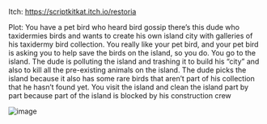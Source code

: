 Itch: https://scriptkitkat.itch.io/restoria

Plot:
You have a pet bird who heard bird gossip there’s this dude who taxidermies birds and wants to create his own island city with galleries of his taxidermy bird collection.
You really like your pet bird, and your pet bird is asking you to help save the birds on the island, so you do.
You go to the island. The dude is polluting the island and trashing it to build his “city” and also to kill all the pre-existing animals on the island. The dude picks the island because it also has some rare birds that aren’t part of his collection that he hasn’t found yet. You visit the island and clean the island part by part because part of the island is blocked by his construction crew

![image](https://github.com/user-attachments/assets/dcf6c805-4472-4a09-a66e-3d70cc066e0b)
